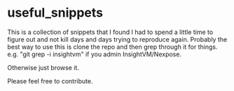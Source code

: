 # useful_snippets

This is a collection of snippets that I found I had to 
spend a little time to figure out and not kill days and 
days trying to reproduce again.  Probably the best way
to use this is clone the repo and then grep through it 
for things.  e.g. "git grep -i insightvm" if you admin 
InsightVM/Nexpose.

Otherwise just browse it.

Please feel free to contribute.

